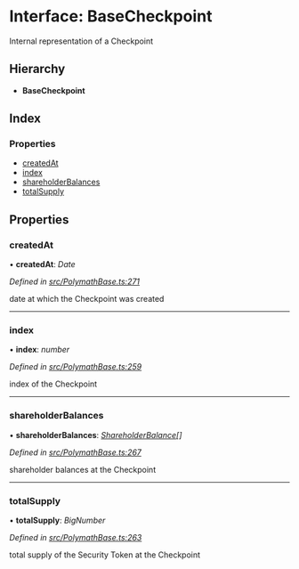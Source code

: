 # Interface: BaseCheckpoint

Internal representation of a Checkpoint

## Hierarchy

- **BaseCheckpoint**

## Index

### Properties

- [createdAt](_polymathbase_.basecheckpoint.md#createdat)
- [index](_polymathbase_.basecheckpoint.md#index)
- [shareholderBalances](_polymathbase_.basecheckpoint.md#shareholderbalances)
- [totalSupply](_polymathbase_.basecheckpoint.md#totalsupply)

## Properties

### createdAt

• **createdAt**: _Date_

_Defined in [src/PolymathBase.ts:271](https://github.com/PolymathNetwork/polymath-sdk/blob/c47ae7a/src/PolymathBase.ts#L271)_

date at which the Checkpoint was created

---

### index

• **index**: _number_

_Defined in [src/PolymathBase.ts:259](https://github.com/PolymathNetwork/polymath-sdk/blob/c47ae7a/src/PolymathBase.ts#L259)_

index of the Checkpoint

---

### shareholderBalances

• **shareholderBalances**: _[ShareholderBalance](_types_index_.shareholderbalance.md)[]_

_Defined in [src/PolymathBase.ts:267](https://github.com/PolymathNetwork/polymath-sdk/blob/c47ae7a/src/PolymathBase.ts#L267)_

shareholder balances at the Checkpoint

---

### totalSupply

• **totalSupply**: _BigNumber_

_Defined in [src/PolymathBase.ts:263](https://github.com/PolymathNetwork/polymath-sdk/blob/c47ae7a/src/PolymathBase.ts#L263)_

total supply of the Security Token at the Checkpoint
